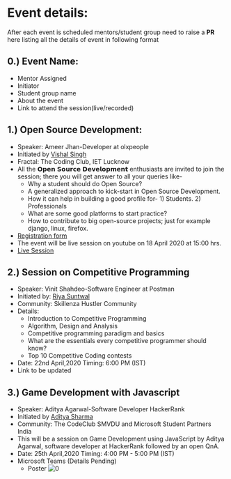 # Event details:
After each event is scheduled mentors/student group need to raise a **PR** here listing all the details of event in following format

## 0.) Event Name:
- Mentor Assigned
- Initiator
- Student group name
- About the event
- Link to attend the session(live/recorded)

## 1.) Open Source Development:
- Speaker: Ameer Jhan-Developer at olxpeople
- Initiated by [Vishal Singh](https://github.com/singhv1shal)
- Fractal: The Coding Club, IET Lucknow 
- All the 𝗢𝗽𝗲𝗻 𝗦𝗼𝘂𝗿𝗰𝗲 𝗗𝗲𝘃𝗲𝗹𝗼𝗽𝗺𝗲𝗻𝘁 enthusiasts are invited to join the session; there you will get answer to all your queries like-
    * Why a student should do Open Source?
    * A generalized approach to kick-start in Open Source Development.
    * How it can help in building a good profile for- 1) Students.  2) Professionals
    * What are some good platforms to start practice?
    * How to contribute to big open-source  projects; just for example django, linux, firefox.
- [Registration form](https://forms.gle/6AydBeGHEKn9C3JL7)
- The event will be live session on youtube on 18 April 2020 at 15:00 hrs.
- [Live Session](https://www.youtube.com/watch?v=oRwEWN6eXyw&feature=youtu.be) 

## 2.) Session on Competitive Programming
- Speaker: Vinit Shahdeo-Software Engineer at Postman
- Initiated by: [Riya Suntwal](https://github.com/carrisunrio)
- Community: Skillenza Hustler Community
- Details:  
    * Introduction to Competitive Programming
    * Algorithm, Design and Analysis
    * Competitive programming paradigm and basics
    * What are the essentials every competitive programmer should know?
    * Top 10 Competitive Coding contests
- Date: 22nd April,2020 Timing: 6:00 PM (IST)
- Link to be updated

## 3.) Game Development with Javascript
- Speaker: Aditya Agarwal-Software Developer HackerRank
- Initiated by [Aditya Sharma](https://github.com/sharmaaditya570191) 
- Community: The CodeClub SMVDU and Microsoft Student Partners India
- This will be a session on Game Development using JavaScript by Aditya Agarwal, software developer at HackerRank followed by an open QnA. 
- Date: 25th April,2020 Timing: 4:00 PM - 5:00 PM (IST)
- Microsoft Teams (Details Pending)  
   - Poster
![0](https://user-images.githubusercontent.com/33570551/79624769-97ed7380-8141-11ea-814d-89e8c697c5e9.jpg)

